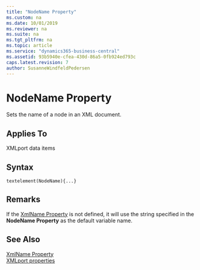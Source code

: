 ```yaml
---
title: "NodeName Property"
ms.custom: na
ms.date: 10/01/2019
ms.reviewer: na
ms.suite: na
ms.tgt_pltfrm: na
ms.topic: article
ms.service: "dynamics365-business-central"
ms.assetid: 93b5940e-cfea-430d-86a5-0fb924ed793c
caps.latest.revision: 7
author: SusanneWindfeldPedersen
---
```


 

# NodeName Property
Sets the name of a node in an XML document.  
  
## Applies To  
 XMLport data items

## Syntax
```
textelement(NodeName){...}
```
## Remarks
If the  [XmlName Property](devenv-xmlname-property.md) is not defined, it will use the string specified in the **NodeName Property** as the default variable name.

<!--
## Remarks  
 The name that you specify is inserted in the NodeName field of the XMLport Designer of the element or attribute in question.  
  
 You must enter node names in the order that they appear in the XML document. Parent elements must precede their child elements. Indent the node names of child elements under their parent elements using one indentation per level. List attributes under the elements that they define and indent them to the child level.  -->
  
## See Also  
 [XmlName Property](devenv-xmlname-property.md)  
 [XMLport properties](devenv-xmlport-properties.md)

